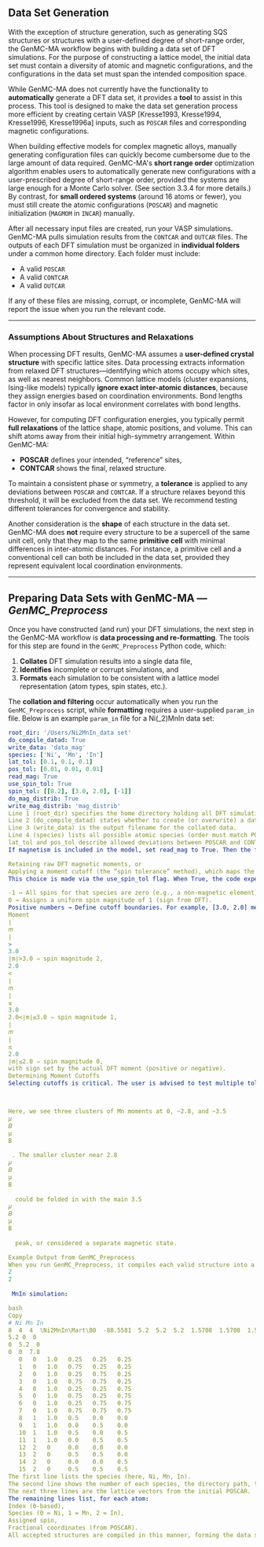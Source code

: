 ## Data Set Generation

With the exception of structure generation, such as generating SQS structures or structures with a user-defined degree of short-range order, the GenMC-MA workflow begins with building a data set of DFT simulations. For the purpose of constructing a lattice model, the initial data set must contain a diversity of atomic and magnetic configurations, and the configurations in the data set must span the intended composition space.

While GenMC-MA does not currently have the functionality to **automatically** generate a DFT data set, it provides a **tool** to assist in this process. This tool is designed to make the data set generation process more efficient by creating certain VASP [Kresse1993, Kresse1994, Kresse1996, Kresse1996a] inputs, such as `POSCAR` files and corresponding magnetic configurations.

When building effective models for complex magnetic alloys, manually generating configuration files can quickly become cumbersome due to the large amount of data required. GenMC-MA's **short range order** optimization algorithm enables users to automatically generate new configurations with a user-prescribed degree of short-range order, provided the systems are large enough for a Monte Carlo solver. (See section 3.3.4 for more details.)  
By contrast, for **small ordered systems** (around 16 atoms or fewer), you must still create the atomic configurations (`POSCAR`) and magnetic initialization (`MAGMOM` in `INCAR`) manually.

After all necessary input files are created, run your VASP simulations. GenMC-MA pulls simulation results from the `CONTCAR` and `OUTCAR` files. The outputs of each DFT simulation must be organized in **individual folders** under a common home directory. Each folder must include:

- A valid `POSCAR`
- A valid `CONTCAR`
- A valid `OUTCAR`

If any of these files are missing, corrupt, or incomplete, GenMC-MA will report the issue when you run the relevant code.

---

### Assumptions About Structures and Relaxations

When processing DFT results, GenMC-MA assumes a **user-defined crystal structure** with specific lattice sites. Data processing extracts information from relaxed DFT structures—identifying which atoms occupy which sites, as well as nearest neighbors. Common lattice models (cluster expansions, Ising-like models) typically **ignore exact inter-atomic distances**, because they assign energies based on coordination environments. Bond lengths factor in only insofar as local environment correlates with bond lengths.

However, for computing DFT configuration energies, you typically permit **full relaxations** of the lattice shape, atomic positions, and volume. This can shift atoms away from their initial high-symmetry arrangement. Within GenMC-MA:

- **POSCAR** defines your intended, “reference” sites,
- **CONTCAR** shows the final, relaxed structure.

To maintain a consistent phase or symmetry, a **tolerance** is applied to any deviations between `POSCAR` and `CONTCAR`. If a structure relaxes beyond this threshold, it will be excluded from the data set. We recommend testing different tolerances for convergence and stability.

Another consideration is the **shape** of each structure in the data set. GenMC-MA does **not** require every structure to be a supercell of the same unit cell, only that they map to the same **primitive cell** with minimal differences in inter-atomic distances. For instance, a primitive cell and a conventional cell can both be included in the data set, provided they represent equivalent local coordination environments.

---

## Preparing Data Sets with GenMC-MA — *GenMC_Preprocess*

Once you have constructed (and run) your DFT simulations, the next step in the GenMC-MA workflow is **data processing and re-formatting**. The tools for this step are found in the `GenMC_Preprocess` Python code, which:

1. **Collates** DFT simulation results into a single data file,  
2. **Identifies** incomplete or corrupt simulations, and  
3. **Formats** each simulation to be consistent with a lattice model representation (atom types, spin states, etc.).

The **collation and filtering** occur automatically when you run the `GenMC_Preprocess` script, while **formatting** requires a user-supplied `param_in` file. Below is an example `param_in` file for a Ni\(_2\)MnIn data set:

```yaml
root_dir: '/Users/Ni2MnIn_data set'
do_compile_datad: True
write_data: 'data_mag'
species: ['Ni', 'Mn', 'In']
lat_tol: [0.1, 0.1, 0.1]
pos_tol: [0.01, 0.01, 0.01]
read_mag: True
use_spin_tol: True
spin_tol: [[0.2], [3.0, 2.0], [-1]]
do_mag_distrib: True
write_mag_distrib: 'mag_distrib'
Line 1 (root_dir) specifies the home directory holding all DFT simulations.
Line 2 (do_compile_datad) states whether to create (or overwrite) a data set file.
Line 3 (write_data) is the output filename for the collated data.
Line 4 (species) lists all possible atomic species (order must match POSCAR).
lat_tol and pos_tol describe allowed deviations between POSCAR and CONTCAR for lattice constants and atom positions, respectively.
If magnetism is included in the model, set read_mag to True. Then the final atomic moments from OUTCAR are read and must be assigned to spin values. The user selects between:

Retaining raw DFT magnetic moments, or
Applying a moment cutoff (the “spin tolerance” method), which maps the DFT moment to an integer spin state.
This choice is made via the use_spin_tol flag. When True, the code expects a spin_tol list for each species:

-1 → All spins for that species are zero (e.g., a non-magnetic element).
0 → Assigns a uniform spin magnitude of 1 (sign from DFT).
Positive numbers → Define cutoff boundaries. For example, [3.0, 2.0] means:
Moment 
∣
𝑚
∣
>
3.0
∣m∣>3.0 ⇒ spin magnitude 2,
2.0
<
∣
𝑚
∣
≤
3.0
2.0<∣m∣≤3.0 ⇒ spin magnitude 1,
∣
𝑚
∣
≤
2.0
∣m∣≤2.0 ⇒ spin magnitude 0,
with sign set by the actual DFT moment (positive or negative).
Determining Moment Cutoffs
Selecting cutoffs is critical. The user is advised to test multiple tolerance schemes and observe how the resulting spin-lattice model behaves. To assist with this, GenMC_Preprocess can produce a “moment distribution” file (do_mag_distrib: True), which logs all final atomic moments. From that file, you can plot histograms (for instance, as shown below) to see the distribution of magnetic moments across your data set:



Here, we see three clusters of Mn moments at 0, ~2.8, and ~3.5 
𝜇
𝐵
μ 
B
​
 . The smaller cluster near 2.8 
𝜇
𝐵
μ 
B
​
  could be folded in with the main 3.5 
𝜇
𝐵
μ 
B
​
  peak, or considered a separate magnetic state.

Example Output from GenMC_Preprocess
When you run GenMC_Preprocess, it compiles each valid structure into a single output file. Below is an example for a single Ni
2
2
​
 MnIn simulation:

bash
Copy
# Ni Mn In
8  4  4  \Ni2MnIn\Mart\B0  -88.5581  5.2  5.2  5.2  1.5708  1.5708  1.5708
5.2 0  0
0  5.2  0
0  0  7.8
   0   0   1.0   0.25   0.25   0.25
   1   0   1.0   0.75   0.25   0.25
   2   0   1.0   0.25   0.75   0.25
   3   0   1.0   0.75   0.75   0.25
   4   0   1.0   0.25   0.25   0.75
   5   0   1.0   0.75   0.25   0.75
   6   0   1.0   0.25   0.75   0.75
   7   0   1.0   0.75   0.75   0.75
   8   1   1.0   0.5    0.0    0.0
   9   1   1.0   0.0    0.5    0.0
   10  1   1.0   0.5    0.0    0.5
   11  1   1.0   0.0    0.5    0.5
   12  2   0     0.0    0.0    0.0
   13  2   0     0.5    0.5    0.0
   14  2   0     0.0    0.0    0.5
   15  2   0     0.5    0.5    0.5
The first line lists the species (here, Ni, Mn, In).
The second line shows the number of each species, the directory path, the final relaxed energy (in eV), the lattice constants, and lattice angles (in radians).
The next three lines are the lattice vectors from the initial POSCAR.
The remaining lines list, for each atom:
Index (0-based),
Species (0 = Ni, 1 = Mn, 2 = In),
Assigned spin,
Fractional coordinates (from POSCAR).
All accepted structures are compiled in this manner, forming the data set input for GenMC_Fit, which subsequently constructs and fits the lattice model.
